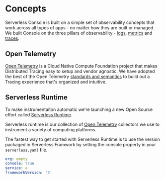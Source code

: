 <!--
title: Concepts
menuText: Concepts
description: Overview of concepts used on serevrless console. 
menuOrder: 1
-->

# Concepts 
Serverless Console is built on a simple set of observability concepts that work
across all types of apps - no matter how they are built or managed. We built
Console on the three pillars of observability - [logs](logs.md), [metrics](metrics)
and [traces](traces.md).

## Open Telemetry
[Open Telemetry](https://opentelemtry.io) is a Cloud Native Compute Foundation
project that makes Distributed Tracing easy to setup and vendor agnostic. We
have adopted the best of the Open Telemetry [standards and semantics](tags.md)
to build out a Tracing experience that's organized and intuitive. 

## Serverless Runtime
To make instrumentaiton automatic we're launching a new Open Source effort
called [Serverless Runtime](https://github.com/serverless/runtime).

Serverless runtime is our collection of [Open Telemetry](https://opentelemtry.io) 
collectors we use to instrument a variety of computing platforms.  

The fastest way to get started with Serverless Runtime is to use the version
packaged in Serverless Framwork by setting the console property in your
`serverless.yaml` file. 

```yaml
org: empty
console: true
service: a
frameworkVersion: '3'
```
